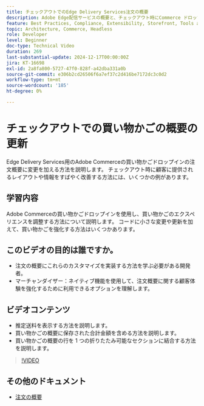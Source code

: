 ```yaml
---
title: チェックアウトでのEdge Delivery Services注文の概要
description: Adobe Edge配信サービスの概要と、チェックアウト時にCommerce ドロップダウンの注文概要セクションを更新する方法について説明します。
feature: Best Practices, Compliance, Extensibility, Storefront, Tools and External Services
topic: Architecture, Commerce, Headless
role: Developer
level: Beginner
doc-type: Technical Video
duration: 269
last-substantial-update: 2024-12-17T00:00:00Z
jira: KT-16698
exl-id: 2a8fa800-5727-47f0-828f-a42dba331a0b
source-git-commit: e306b2cd26506f6a7ef37c2d416be7172dc3c0d2
workflow-type: tm+mt
source-wordcount: '185'
ht-degree: 0%

---
```


# チェックアウトでの買い物かごの概要の更新

Edge Delivery Services用のAdobe Commerceの買い物かごドロップインの注文概要に変更を加える方法を説明します。  チェックアウト時に顧客に提供されるレイアウトや情報をすばやく改善する方法には、いくつかの例があります。

## 学習内容

Adobe Commerceの買い物かごドロップインを使用し、買い物かごのエクスペリエンスを調整する方法について説明します。  コードに小さな変更や更新を加えて、買い物かごを強化する方法はいくつかあります。

## このビデオの目的は誰ですか。

* 注文の概要にこれらのカスタマイズを実装する方法を学ぶ必要がある開発者。
* マーチャンダイザー：ネイティブ機能を使用して、注文概要に関する顧客体験を強化するために利用できるオプションを理解します。

## ビデオコンテンツ

* 推定送料を表示する方法を説明します。
* 買い物かごの概要に保存された合計金額を含める方法を説明します。
* 買い物かごの概要の行を 1 つの折りたたみ可能なセクションに結合する方法を説明します。

>[!VIDEO](https://video.tv.adobe.com/v/3441185?learn=on)

## その他のドキュメント

* [ 注文の概要 ](https://experienceleague.adobe.com/developer/commerce/storefront/dropins/cart/tutorials/order-summary-lines/?lang=ja)
